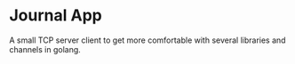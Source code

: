 # Journal App
A small TCP server client to get more comfortable
with several libraries and channels in golang.



